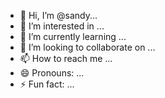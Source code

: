 - 👋 Hi, I’m @sandy...
- 👀 I’m interested in ...
- 🌱 I’m currently learning ...
- 💞️ I’m looking to collaborate on ...
- 📫 How to reach me ...
- 😄 Pronouns: ...
- ⚡ Fun fact: ...

<!---
sand/sandy is a ✨ special ✨ repository because its `README.md` (https://in.docworkspace.com/d/sIGCs75yEAqXQp7QG) appears on your GitHub profile.
You can click the Preview link to take a look at your changes.
--->

